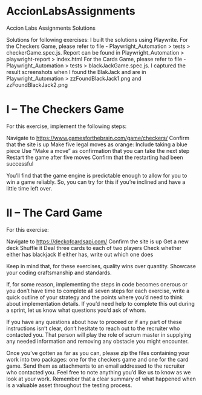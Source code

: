 # AccionLabsAssignments
Accion Labs Assignments Solutions

Solutions for following exercises:
I built the solutions using Playwrite.
For the Checkers Game, please refer to file - Playwright_Automation > tests > checkerGame.spec.js. Report can be found in Playwright_Automation > playwright-report > index.html
For the Cards Game, please refer to file - Playwright_Automation > tests > blackJackGame.spec.js. I captured the result screenshots when I found the BlakJack and are in Playwright_Automation > zzFoundBlackJack1.png and zzFoundBlackJack2.png

I – The Checkers Game 
===========================
For this exercise, implement the following steps:

Navigate to https://www.gamesforthebrain.com/game/checkers/
Confirm that the site is up
Make five legal moves as orange:
Include taking a blue piece
Use “Make a move” as confirmation that you can take the next step
Restart the game after five moves
Confirm that the restarting had been successful

You’ll find that the game engine is predictable enough to allow for you to win a game reliably. So, you can try for this if you’re inclined and have a little time left over.

II – The Card Game
==========================
For this exercise:

Navigate to https://deckofcardsapi.com/
Confirm the site is up
Get a new deck
Shuffle it
Deal three cards to each of two players
Check whether either has blackjack
If either has, write out which one does

Keep in mind that, for these exercises, quality wins over quantity. Showcase your coding craftsmanship and standards.

If, for some reason, implementing the steps in code becomes onerous or you don’t have time to complete all seven steps for each exercise, write a quick outline of your strategy and the points where you’d need to think about implementation details. If you’d need help to complete this out during a sprint, let us know what questions you’d ask of whom.

If you have any questions about how to proceed or if any part of these instructions isn’t clear, don’t hesitate to reach out to the recruiter who contacted you. That person will play the role of scrum master in supplying any needed information and removing any obstacle you might encounter. 

Once you’ve gotten as far as you can, please zip the files containing your work into two packages: one for the checkers game and one for the card game. Send them as attachments to an email addressed to the recruiter who contacted you. Feel free to note anything you’d like us to know as we look at your work. Remember that a clear summary of what happened when is a valuable asset throughout the testing process.

